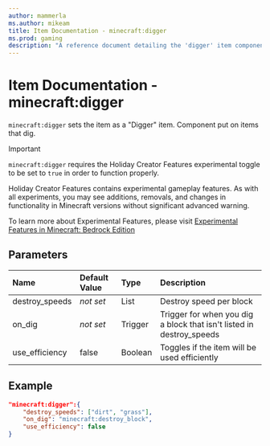 ```yaml
---
author: mammerla
ms.author: mikeam
title: Item Documentation - minecraft:digger
ms.prod: gaming
description: "A reference document detailing the 'digger' item component"
---
```


# Item Documentation - minecraft:digger

`minecraft:digger` sets the item as a "Digger" item. Component put on items that dig.

>[!IMPORTANT]
> `minecraft:digger` requires the Holiday Creator Features experimental toggle to be set to `true` in order to function properly.
>
>Holiday Creator Features contains experimental gameplay features. As with all experiments, you may see additions, removals, and changes in functionality in Minecraft versions without significant advanced warning.
>
>To learn more about Experimental Features, please visit [Experimental Features in Minecraft: Bedrock Edition](../../../../../Documents/ExperimentalFeaturesToggle.md)

## Parameters

|Name |Default Value  |Type  |Description  |
|:----------|:----------|:----------|:----------|
|destroy_speeds|*not set* |List | Destroy speed per block|
|on_dig |*not set*  |Trigger | Trigger for when you dig a block that isn't listed in destroy_speeds|
|use_efficiency |false  | Boolean| Toggles if the item will be used efficiently|

## Example

```json
"minecraft:digger":{
    "destroy_speeds": ["dirt", "grass"],
    "on_dig": "minecraft:destroy_block",
    "use_efficiency": false
}
```
